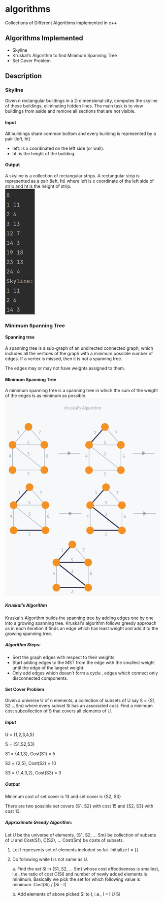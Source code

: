 # algorithms
Collections of Different Algorithms implemented in c++
## Algorithms Implemented
* Skyline
* Kruskal's Algorithm to find Minimum Spanning Tree
* Set Cover Problem
## Description
### Skyline
Given n rectangular buildings in a 2-dimensional city, computes the skyline of these buildings, eliminating hidden lines. 
The main task is to view buildings from aside and remove all sections that are not visible. 
#### Input
All buildings share common bottom and every building is represented by a pair (left, ht)
* left: is x coordinated on the left side (or wall).
* ht: is the height of the building.
#### Output
A skyline is a collection of rectangular strips. 
A rectangular strip is represented as a pair (left, ht) where left is x coordinate of the left side of strip and ht is the height of strip.<br/>
![output_skyline](images/output_skyline.png)
###  Minimum Spanning Tree
#### Spanning tree
A spanning tree is a sub-graph of an undirected connected graph, which includes all the vertices of the graph with a minimum possible number of edges. If a vertex is missed, then it is not a spanning tree.

The edges may or may not have weights assigned to them.
#### Minimum Spanning Tree
A minimum spanning tree is a spanning tree in which the sum of the weight of the edges is as minimum as possible.
![min_spanning_tree_example](images/mst.jpg)
##### Kruskal’s Algorithm
Kruskal’s Algorithm builds the spanning tree by adding edges one by one into a growing spanning tree. Kruskal's algorithm follows greedy approach as in each iteration it finds an edge which has least weight and add it to the growing spanning tree.

##### Algorithm Steps:
* Sort the graph edges with respect to their weights.
* Start adding edges to the MST from the edge with the smallest weight until the edge of the largest weight.
* Only add edges which doesn't form a cycle , edges which connect only disconnected components.

#### Set Cover Problem
Given a universe U of n elements, a collection of subsets of U say S = {S1, S2…,Sm} where every subset Si has an associated cost. Find a minimum cost subcollection of S that covers all elements of U.
##### Input
  U = {1,2,3,4,5}
  
  S = {S1,S2,S3}
   
  S1 = {4,1,3},    Cost(S1) = 5
  
  S2 = {2,5},      Cost(S2) = 10
  
  S3 = {1,4,3,2},  Cost(S3) = 3

##### Output
Minimum cost of set cover is 13 and set cover is {S2, S3}

There are two possible set covers {S1, S2} with cost 15
and {S2, S3} with cost 13.

##### Approximate Greedy Algorithm:
Let U be the universe of elements, {S1, S2, … Sm} be collection of subsets of U and Cost(S1), C(S2), … Cost(Sm) be costs of subsets.

1. Let I represents set of elements included so far.  Initialize I = {}

2. Do following while I is not same as U.


    a. Find the set Si in {S1, S2, ... Sm} whose cost effectiveness is 
       smallest, i.e., the ratio of cost C(Si) and number of newly added 
       elements is minimum. 
       Basically we pick the set for which following value is minimum.
           Cost(Si) / |Si - I|
           
           
    b. Add elements of above picked Si to I, i.e.,  I = I U Si

